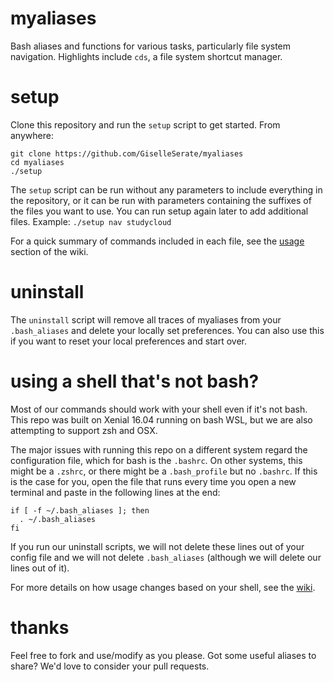 # myaliases
Bash aliases and functions for various tasks, particularly file system navigation. Highlights include `cds`, a file system shortcut manager.

# setup
Clone this repository and run the `setup` script to get started. From anywhere:

```
git clone https://github.com/GiselleSerate/myaliases
cd myaliases
./setup
```

The `setup` script can be run without any parameters to include everything in the repository, or it can be run with parameters containing the suffixes of the files you want to use. You can run setup again later to add additional files. 
Example: `./setup nav studycloud`

For a quick summary of commands included in each file, see the [usage](https://github.com/GiselleSerate/myaliases/wiki#usage) section of the wiki.

# uninstall
The `uninstall` script will remove all traces of myaliases from your `.bash_aliases` and delete your locally set preferences. You can also use this if you want to reset your local preferences and start over. 

# using a shell that's not bash?
Most of our commands should work with your shell even if it's not bash. This repo was built on Xenial 16.04 running on bash WSL, but we are also attempting to support zsh and OSX. 

The major issues with running this repo on a different system regard the configuration file, which for bash is the `.bashrc`. On other systems, this might be a `.zshrc`, or there might be a `.bash_profile` but no `.bashrc`. If this is the case for you, open the file that runs every time you open a new terminal and paste in the following lines at the end: 
```
if [ -f ~/.bash_aliases ]; then
  . ~/.bash_aliases
fi
```
If you run our uninstall scripts, we will not delete these lines out of your config file and we will not delete `.bash_aliases` (although we will delete our lines out of it). 

For more details on how usage changes based on your shell, see the [wiki](https://github.com/GiselleSerate/myaliases/wiki/Supported-Systems).

# thanks
Feel free to fork and use/modify as you please. Got some useful aliases to share? We'd love to consider your pull requests. 
